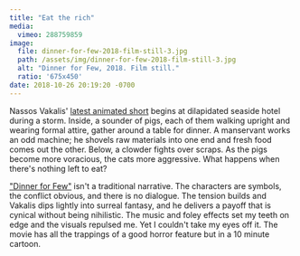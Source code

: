 ```yaml
---
title: "Eat the rich"
media:
  vimeo: 288759859
image:
  file: dinner-for-few-2018-film-still-3.jpg
  path: /assets/img/dinner-for-few-2018-film-still-3.jpg
  alt: "Dinner for Few, 2018. Film still."
  ratio: '675x450'
date: 2018-10-26 20:19:20 -0700
---
```


Nassos Vakalis' [latest animated short](https://vimeo.com/288759859) begins at dilapidated seaside hotel during a storm. Inside, a sounder of pigs, each of them walking upright and wearing formal attire, gather around a table for dinner. A manservant works an odd machine; he shovels raw materials into one end and fresh food comes out the other. Below, a clowder fights over scraps. As the pigs become more voracious, the cats more aggressive. What happens when there's nothing left to eat?

["Dinner for Few"](https://www.itsnicethat.com/articles/nassos-vakalis-dinner-for-few-animation-190918) isn't a traditional narrative. The characters are symbols, the conflict obvious, and there is no dialogue. The tension builds and Vakalis dips lightly into surreal fantasy, and he delivers a payoff that is cynical without being nihilistic. The music and foley effects set my teeth on edge and the visuals repulsed me. Yet I couldn't take my eyes off it. The movie has all the trappings of a good horror feature but in a 10 minute cartoon.
